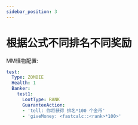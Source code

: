 ```yaml
---
sidebar_position: 3
---
```


# 根据公式不同排名不同奖励

MM怪物配置:

```yaml
test:
  Type: ZOMBIE
  Health: 1
  Banker:
    test1:
      LootType: RANK
      GuaranteeAction:
      - 'tell: 你将获得 排名*100 个金币'
      - 'giveMoney: <fastcalc::<rank>*100>'
```
